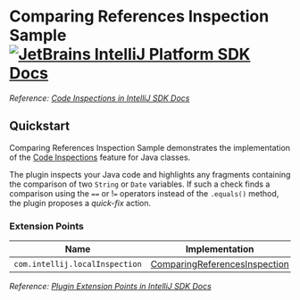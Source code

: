 # Comparing References Inspection Sample [![JetBrains IntelliJ Platform SDK Docs](https://jb.gg/badges/docs.svg)][docs]
*Reference: [Code Inspections in IntelliJ SDK Docs][docs:code_inspections]*

## Quickstart

Comparing References Inspection Sample demonstrates the implementation of the [Code Inspections][docs:code_inspections] feature for Java classes.

The plugin inspects your Java code and highlights any fragments containing the comparison of two `String` or `Date` variables.
If such a check finds a comparison using the `==` or !`=` operators instead of the `.equals()` method, the plugin proposes a *quick-fix* action.

### Extension Points

| Name                           | Implementation                                                      | Extension Point Class                 |
|--------------------------------|---------------------------------------------------------------------|---------------------------------------|
| `com.intellij.localInspection` | [ComparingReferencesInspection][file:ComparingReferencesInspection] | `AbstractBaseJavaLocalInspectionTool` |

*Reference: [Plugin Extension Points in IntelliJ SDK Docs][docs:ep]*


[docs]: https://plugins.jetbrains.com/docs/intellij/
[docs:code_inspections]: https://plugins.jetbrains.com/docs/intellij/code-inspections.html
[docs:ep]: https://plugins.jetbrains.com/docs/intellij/plugin-extensions.html

[file:ComparingReferencesInspection]: ./src/main/java/org/intellij/sdk/codeInspection/ComparingReferencesInspection.java
